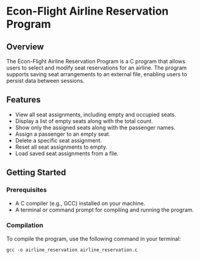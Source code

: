 # Econ-Flight Airline Reservation Program

## Overview

The Econ-Flight Airline Reservation Program is a C program that allows users to select and modify seat reservations for an airline. The program supports saving seat arrangements to an external file, enabling users to persist data between sessions.

## Features

- View all seat assignments, including empty and occupied seats.
- Display a list of empty seats along with the total count.
- Show only the assigned seats along with the passenger names.
- Assign a passenger to an empty seat.
- Delete a specific seat assignment.
- Reset all seat assignments to empty.
- Load saved seat assignments from a file.

## Getting Started

### Prerequisites

- A C compiler (e.g., GCC) installed on your machine.
- A terminal or command prompt for compiling and running the program.

### Compilation

To compile the program, use the following command in your terminal:

```
gcc -o airline_reservation airline_reservation.c

